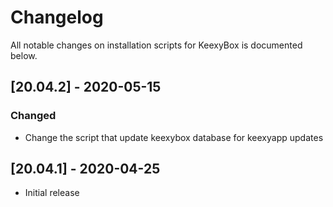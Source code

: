 # Changelog

All notable changes on installation scripts for KeexyBox is documented below.

## [20.04.2] - 2020-05-15

### Changed
- Change the script that update keexybox database for keexyapp updates

## [20.04.1] - 2020-04-25
- Initial release
